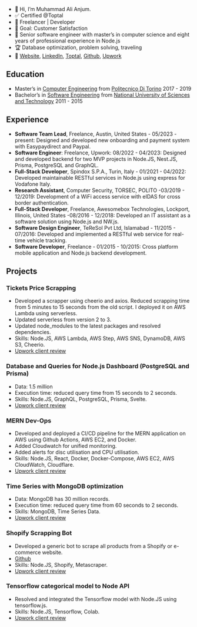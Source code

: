 - 👋 Hi, I’m Muhammad Ali Anjum.
- ✅ Certified @Toptal
- 💼 Freelancer | Developer
- 👀 Goal: Customer Satisfaction
- 💼 Senior software engineer with master’s in computer science and eight years of professional experience in Node.js
- 🏆 Database optimization, problem solving, traveling
- 🔗 [Website](https://www.ali-anjum.com), [LinkedIn](https://linkedin.com/in/alianjum0), [Toptal](https://www.toptal.com/resume/muhammad-ali-anjum), [Github](http://github.com/alianjum0), [Upwork](https://www.upwork.com/freelancers/alianjum0)

## Education
* Master’s in [Computer Engineering](https://didattica.polito.it/pls/portal30/sviluppo.offerta_formativa.corsi?p_sdu_cds=37:10&p_a_acc=2018&p_header=N&p_lang=EN) from [Politecnico Di Torino](https://www.polito.it/)  2017 - 2019
* Bachelor’s in [Software Engineering](http://www.seecs.nust.edu.pk/Departments/Software-Engineering) from [National University of Sciences and Technology](http://www.seecs.nust.edu.pk/)  2011 - 2015

## Experience
* **Software Team Lead**, Freelance, Austin, United States - 05/2023 - present: Designed and developed new onboarding and payment system with Easypaydirect and Paypal. 
* **Software Engineer**: Freelance, Upwork: 08/2022 - 04/2023: Designed and developed backend for two MVP projects in Node.JS, Nest.JS, Prisma, PostgreSQL and GraphQL.
* **Full-Stack Developer**, Spindox S.P.A., Turin, Italy - 01/2021 - 04/2022: Developed maintainable RESTful services in Node.js using express for Vodafone Italy.
* **Research Assistant**, Computer Security, TORSEC, POLITO -03/2019 - 12/2019: Development of a WiFi access service with eIDAS for cross border authentication.
* **Full-Stack Developer**, Freelance, Awesomebox Technologies, Lockport, Illinois, United States -08/2016 - 12/2018: Developed an IT assistant as a software solution using Node.js and NW.js.
* **Software Design Engineer**, TeReSol Pvt Ltd, Islamabad - 11/2015 - 07/2016: Developed and implemented a RESTful web service for real-time vehicle tracking.
* **Software Developer**, Freelance - 01/2015 - 10/2015: Cross platform mobile application and Node.js backend development.
## Projects
### Tickets Price Scrapping
  - Developed a scrapper using cheerio and axios. Reduced scrapping time from 5 minutes to 15 seconds from the old script. I deployed it on AWS Lambda using serverless.
  - Updated serverless from version 2 to 3.
  - Updated node_modules to the latest packages and resolved dependencies.
  - Skills: Node.JS, AWS Lambda, AWS Step, AWS SNS, DynamoDB, AWS S3, Cheerio.
  - [Upwork client review](https://www.linkedin.com/posts/alianjum0_see-how-i-can-get-your-project-done-on-upwork-activity-7042254872687116288-o-UM)

### Database and Queries for Node.js Dashboard (PostgreSQL and Prisma)
  - Data: 1.5 million
  - Execution time: reduced query time from 15 seconds to 2 seconds.
  - Skills: Node.JS, GraphQL, PostgreSQL, Prisma, Svelte.
  - [Upwork client review](https://www.linkedin.com/posts/alianjum0_see-how-i-can-get-your-project-done-on-upwork-activity-7028661467587452928-zfOj)
  
### MERN Dev-Ops
  - Developed and deployed a CI/CD pipeline for the MERN application on AWS using Github Actions, AWS EC2, and Docker.
  - Added Cloudwatch for unified monitoring.
  - Added alerts for disc utilisation and CPU utilisation.
  - Skills: Node.JS, React, Docker, Docker-Compose, AWS EC2, AWS CloudWatch, Cloudflare.
  - [Upwork client review](https://www.linkedin.com/posts/alianjum0_see-how-i-can-get-your-project-done-on-upwork-activity-7056952510732771330-ghi1)

### Time Series with MongoDB optimization
  - Data: MongoDB has 30 million records.
  - Execution time: reduced query time from 60 seconds to 2 seconds.
  - Skills: MongoDB, Time Series Data.
  - [Upwork client review](https://www.linkedin.com/posts/alianjum0_see-how-i-can-get-your-project-done-on-upwork-activity-7028660434664615936-RFCj)
 
### Shopify Scrapping Bot
  - Developed a generic bot to scrape all products from a Shopify or e-commerce website.
  - [Github](https://github.com/alianjum0/shopify-scraper)
  - Skills: Node.JS, Shopify, Metascraper.
  - [Upwork client review](https://www.linkedin.com/posts/alianjum0_see-how-i-can-get-your-project-done-on-upwork-activity-7056949898117586944-gubV)

### Tensorflow categorical model to Node API
  - Resolved and integrated the Tensorflow model with Node.JS using tensorflow.js.
  - Skills: Node.JS, Tensorflow, Colab.
  - [Upwork client review](https://www.linkedin.com/posts/alianjum0_see-how-i-can-get-your-project-done-on-upwork-activity-7056951404996812800-IpEI)
